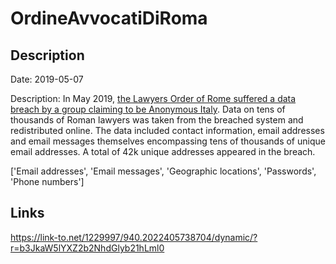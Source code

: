 # OrdineAvvocatiDiRoma

## Description

Date: 2019-05-07

Description:
In May 2019, <a href="https://roma.repubblica.it/cronaca/2019/05/07/news/roma_anonymus_viola_la_mail_di_30mila_avvocati_c_e_anche_quella_di_raggi-225675248/" target="_blank" rel="noopener">the Lawyers Order of Rome suffered a data breach by a group claiming to be Anonymous Italy</a>. Data on tens of thousands of Roman lawyers was taken from the breached system and redistributed online. The data included contact information, email addresses and email messages themselves encompassing tens of thousands of unique email addresses. A total of 42k unique addresses appeared in the breach.


['Email addresses', 'Email messages', 'Geographic locations', 'Passwords', 'Phone numbers']

## Links

https://link-to.net/1229997/940.2022405738704/dynamic/?r=b3JkaW5lYXZ2b2NhdGlyb21hLml0